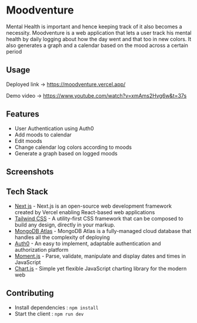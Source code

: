 # Moodventure

Mental Health is important and hence keeping track of it also becomes a necessity. Moodventure is a web application that lets a user track his mental health by daily logging about how the day went and that too in new colors. It also generates a graph and a calendar based on the mood across a certain period

## Usage

Deployed link -> https://moodventure.vercel.app/

Demo video -> https://www.youtube.com/watch?v=xmAms2Hvg6w&t=37s

## Features

- User Authentication using Auth0
- Add moods to calendar
- Edit moods
- Change calendar log colors according to moods
- Generate a graph based on logged moods

## Screenshots

## Tech Stack

- [Next js](https://nextjs.org) - Next.js is an open-source web development framework created by Vercel enabling React-based web applications
- [Tailwind CSS](https://tailwindcss.com/) - A utility-first CSS framework that can be composed to build any design, directly in your markup.
- [MongoDB Atlas](https://www.mongodb.com/atlas/database) - MongoDB Atlas is a fully-managed cloud database that handles all the complexity of deploying
- [Auth0](https://auth0.com/) - An easy to implement, adaptable authentication and authorization platform
- [Moment.js](https://momentjs.com/) - Parse, validate, manipulate and display dates and times in JavaScript
- [Chart.js](https://www.chartjs.org/) - Simple yet flexible JavaScript charting library for the modern web

## Contributing

- Install dependencies : `npm install`
- Start the client : `npm run dev`
